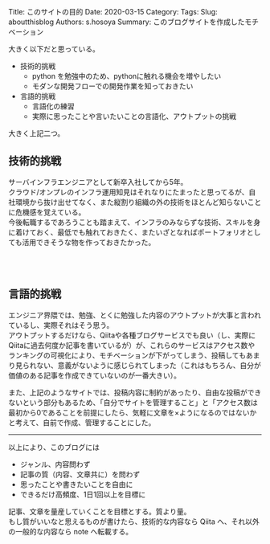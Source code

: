 Title: このサイトの目的
Date: 2020-03-15
Category: 
Tags: 
Slug: aboutthisblog
Authors: s.hosoya
Summary: このブログサイトを作成したモチベーション

大きく以下だと思っている。

* 技術的挑戦
  * python を勉強中のため、pythonに触れる機会を増やしたい
  * モダンな開発フローでの開発作業を知っておきたい
* 言語的挑戦
  * 言語化の練習
  * 実際に思ったことや言いたいことの言語化、アウトプットの挑戦

大きく上記二つ。

## 技術的挑戦

サーバインフラエンジニアとして新卒入社してから5年。  
クラウド/オンプレのインフラ運用知見はそれなりにたまったと思ってるが、自社環境から抜け出せてなく、また縦割り組織の外の技術をほとんど知らないことに危機感を覚えている。  
今後転職するであろうことも踏まえて、インフラのみならずな技術、スキルを身に着けておく、最低でも触れておきたく、またいざとなればポートフォリオとしても活用できそうな物を作っておきたかった。

<br>
<br>

## 言語的挑戦

エンジニア界隈では、勉強、とくに勉強した内容のアウトプットが大事と言われているし、実際それはそう思う。  
アウトプットするだけなら、Qiitaや各種ブログサービスでも良い（し、実際にQiitaに過去何度か記事を書いているが）が、これらのサービスはアクセス数やランキングの可視化により、モチベーションが下がってしまう、投稿してもあまり見られない、意義がないように感じられてしまった（これはもちろん、自分が価値のある記事を作成できていないのが一番大きい）。

また、上記のようなサイトでは、投稿内容に制約があったり、自由な投稿ができないという部分もあるため、「自分でサイトを管理すること」と「アクセス数は最初から0であることを前提にしたら、気軽に文章を×ようになるのではないかと考えて、自前で作成、管理することにした。

---

以上により、このブログには

* ジャンル、内容問わず
* 記事の質（内容、文章共に）を問わず
* 思ったことや書きたいことを自由に
* できるだけ高頻度、1日1回以上を目標に

記事、文章を量産していくことを目標とする。質より量。  
もし質がいいなと思えるものが書けたら、技術的な内容なら Qiita へ、それ以外の一般的な内容なら note へ転載する。
